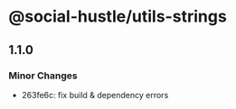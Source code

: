 # @social-hustle/utils-strings

## 1.1.0

### Minor Changes

- 263fe6c: fix build & dependency errors
